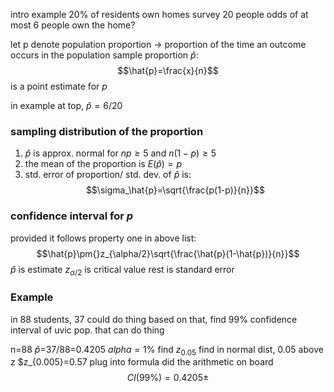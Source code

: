 intro example
20% of residents own homes
survey 20 people
odds of at most 6 people own the home?

let p denote population proportion -> proportion of the time an outcome occurs in the population
sample proportion $\hat{p}$:
$$\hat{p}=\frac{x}{n}$$
is a point estimate for $p$

in example at top, $\hat{p}=6/20$

### sampling distribution of the proportion
1. $\hat{p}$ is approx. normal for $np\geq5$ and $n(1-p)\geq5$
2. the mean of the proportion is $E(\hat{p})=p$
3. std. error of proportion/ std. dev. of $\hat{p}$ is: $$\sigma_\hat{p}=\sqrt{\frac{p(1-p)}{n}}$$

### confidence interval for $p$

provided it follows property one in above list:
$$\hat{p}\pm{}z_{\alpha/2}\sqrt{\frac{\hat{p}(1-\hat{p})}{n}}$$
$\hat{p}$ is estimate
$z_{\alpha/2}$ is critical value
rest is standard error

### Example
in 88 students, 37 could do thing
based on that, find 99% confidence interval of uvic pop. that can do thing

n=88
$\hat{p}$=37/88=0.4205
$alpha=1\%$
find $z_{0.05}$
find in normal dist, 0.05 above z
$z_{0.005}=0.57
plug into formula
did the arithmetic on board
$$CI(99\%)=0.4205\pm$$